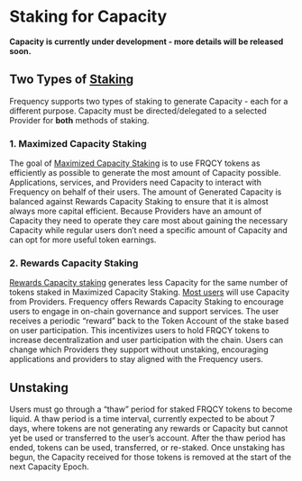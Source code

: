 # Staking for Capacity

**Capacity is currently under development - more details will be released soon.**

## Two Types of [Staking](../glossary.md#staking)
Frequency supports two types of staking to generate Capacity - each for a different purpose.
Capacity must be directed/delegated to a selected Provider for **both** methods of staking.

### 1. Maximized Capacity Staking
The goal of [Maximized Capacity Staking](../glossary.md#2-maximized-capacity-staking-for-applications-and-services) is to use FRQCY tokens as efficiently as possible to generate the most amount of Capacity possible.
Applications, services, and Providers need Capacity to interact with Frequency on behalf of their users.
The amount of Generated Capacity is balanced against Rewards Capacity Staking to ensure that it is almost always more capital efficient.
Because Providers have an amount of Capacity they need to operate they care most about gaining the necessary Capacity while regular users don’t need a specific amount of Capacity and can opt for more useful token earnings.

### 2. Rewards Capacity Staking
[Rewards Capacity staking](#1-rewards-capacity-staking-for-users) generates less Capacity for the same number of tokens staked in Maximized Capacity Staking.
[Most users](#Purpose-of-Capacity-for-Frequency) will use Capacity from Providers.
Frequency offers Rewards Capacity Staking to encourage users to engage in on-chain governance and support services.
The user receives a periodic “reward” back to the Token Account of the stake based on user participation.
This incentivizes users to hold FRQCY tokens to increase decentralization and user participation with the chain.
Users can change which Providers they support without unstaking, encouraging applications and providers to stay aligned with the Frequency users.

## Unstaking
Users must go through a “thaw” period for staked FRQCY tokens to become liquid.
A thaw period is a time interval, currently expected to be about 7 days, where tokens are not generating any rewards or Capacity but cannot yet be used or transferred to the user’s account.
After the thaw period has ended, tokens can be used, transferred, or re-staked. Once unstaking has begun, the Capacity received for those tokens is removed at the start of the next Capacity Epoch.

